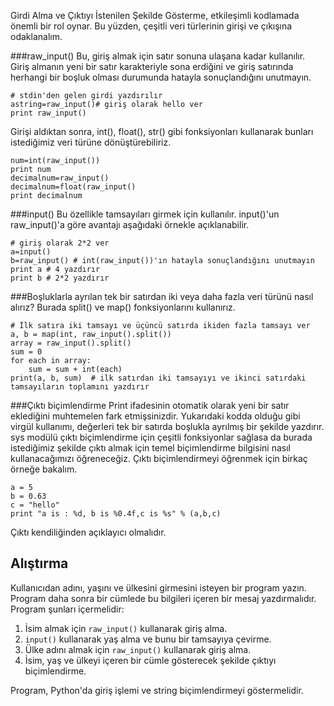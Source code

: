 Girdi Alma ve Çıktıyı İstenilen Şekilde Gösterme, etkileşimli kodlamada önemli bir rol oynar. Bu yüzden, çeşitli veri türlerinin girişi ve çıkışına odaklanalım.

###raw_input()
Bu, giriş almak için satır sonuna ulaşana kadar kullanılır. Giriş almanın yeni bir satır karakteriyle sona erdiğini ve giriş satırında herhangi bir boşluk olması durumunda hatayla sonuçlandığını unutmayın.

    # stdin'den gelen girdi yazdırılır
    astring=raw_input()# giriş olarak hello ver
    print raw_input()

Girişi aldıktan sonra, int(), float(), str() gibi fonksiyonları kullanarak bunları istediğimiz veri türüne dönüştürebiliriz.

    num=int(raw_input())
    print num
    decimalnum=raw_input()
    decimalnum=float(raw_input()
    print decimalnum

###input()
Bu özellikle tamsayıları girmek için kullanılır. input()'un raw_input()'a göre avantajı aşağıdaki örnekle açıklanabilir.

    # giriş olarak 2*2 ver
    a=input()
    b=raw_input() # int(raw_input())'ın hatayla sonuçlandığını unutmayın
    print a # 4 yazdırır
    print b # 2*2 yazdırır

###Boşluklarla ayrılan tek bir satırdan iki veya daha fazla veri türünü nasıl alırız?
Burada split() ve map() fonksiyonlarını kullanırız.

    # İlk satıra iki tamsayı ve üçüncü satırda ikiden fazla tamsayı ver
    a, b = map(int, raw_input().split())
    array = raw_input().split()
    sum = 0
    for each in array:
        sum = sum + int(each)
    print(a, b, sum)  # ilk satırdan iki tamsayıyı ve ikinci satırdaki tamsayıların toplamını yazdırır

###Çıktı biçimlendirme
Print ifadesinin otomatik olarak yeni bir satır eklediğini muhtemelen fark etmişsinizdir. Yukarıdaki kodda olduğu gibi virgül kullanımı, değerleri tek bir satırda boşlukla ayrılmış bir şekilde yazdırır. sys modülü çıktı biçimlendirme için çeşitli fonksiyonlar sağlasa da burada istediğimiz şekilde çıktı almak için temel biçimlendirme bilgisini nasıl kullanacağımızı öğreneceğiz. Çıktı biçimlendirmeyi öğrenmek için birkaç örneğe bakalım.

    a = 5
    b = 0.63
    c = "hello"
    print "a is : %d, b is %0.4f,c is %s" % (a,b,c)

Çıktı kendiliğinden açıklayıcı olmalıdır.

Alıştırma
--------

Kullanıcıdan adını, yaşını ve ülkesini girmesini isteyen bir program yazın. Program daha sonra bir cümlede bu bilgileri içeren bir mesaj yazdırmalıdır. Program şunları içermelidir:

1. İsim almak için `raw_input()` kullanarak giriş alma.
2. `input()` kullanarak yaş alma ve bunu bir tamsayıya çevirme.
3. Ülke adını almak için `raw_input()` kullanarak giriş alma.
4. İsim, yaş ve ülkeyi içeren bir cümle gösterecek şekilde çıktıyı biçimlendirme.

Program, Python'da giriş işlemi ve string biçimlendirmeyi göstermelidir.